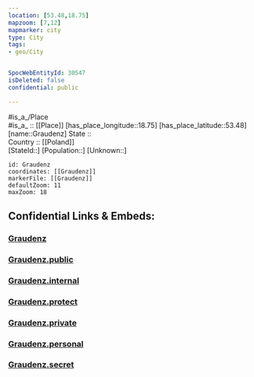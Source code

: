 ```yaml
---
location: [53.48,18.75] 
mapzoom: [7,12] 
mapmarker: city 
type: City
tags:
- geo/City


SpocWebEntityId: 30547
isDeleted: false
confidential: public

---
```

#is_a_/Place  
#is_a_ :: [[Place]] 
[has_place_longitude::18.75] 
[has_place_latitude::53.48] 
[name::Graudenz] 
State ::  
Country :: [[Poland]]  
[StateId::] 
[Population::] 
[Unknown::] 


```leaflet
id: Graudenz
coordinates: [[Graudenz]] 
markerFile: [[Graudenz]] 
defaultZoom: 11 
maxZoom: 18
```


## Confidential Links & Embeds: 

### [Graudenz](/_Standards/Earth/Continent/Europe/Europe~East/Poland/Provinces~Poland/Kuyavian-Pomeranian/City/Graudenz.md) 

### [Graudenz.public](/_public/Earth/Continent/Europe/Europe~East/Poland/Provinces~Poland/Kuyavian-Pomeranian/City/Graudenz.public.md) 

### [Graudenz.internal](/_internal/Earth/Continent/Europe/Europe~East/Poland/Provinces~Poland/Kuyavian-Pomeranian/City/Graudenz.internal.md) 

### [Graudenz.protect](/_protect/Earth/Continent/Europe/Europe~East/Poland/Provinces~Poland/Kuyavian-Pomeranian/City/Graudenz.protect.md) 

### [Graudenz.private](/_private/Earth/Continent/Europe/Europe~East/Poland/Provinces~Poland/Kuyavian-Pomeranian/City/Graudenz.private.md) 

### [Graudenz.personal](/_personal/Earth/Continent/Europe/Europe~East/Poland/Provinces~Poland/Kuyavian-Pomeranian/City/Graudenz.personal.md) 

### [Graudenz.secret](/_secret/Earth/Continent/Europe/Europe~East/Poland/Provinces~Poland/Kuyavian-Pomeranian/City/Graudenz.secret.md)

